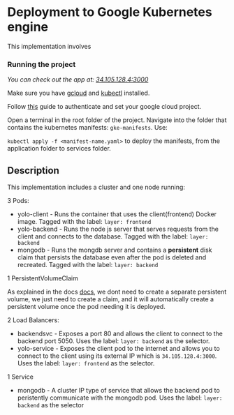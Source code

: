 # Deployment to Google Kubernetes engine

This implementation involves

### Running the project

*You can check out the app at: [34.105.128.4:3000](http://34.105.128.4:3000/)*

Make sure you have [gcloud](https://cloud.google.com/sdk/docs/install-sdk) and [kubectl](https://cloud.google.com/kubernetes-engine/docs/how-to/cluster-access-for-kubectl) installed.

Follow [this](https://cloud.google.com/kubernetes-engine/docs/how-to/cluster-access-for-kubectl) guide to authenticate and set your google cloud project.

Open a terminal in the root folder of the project. Navigate into the folder that contains the kubernetes manifests: `gke-manifests`. Use:

`kubectl apply -f <manifest-name.yaml>` to deploy the manifests, from the application folder to services folder.

## Description

This implementation includes a cluster and one node running: 

3 Pods:
  - yolo-client - Runs the container that uses the client(frontend) Docker image. Tagged with the label: `layer: frontend`
  - yolo-backend - Runs the node js server that serves requests from the client and connects to the database. Tagged with the label: `layer: backend`
  - mongodb - Runs the mongdb server and contains a **persistent** disk claim that persists the database even after the pod is deleted and recreated. Tagged with the label: `layer: backend`

1 PersistentVolumeClaim

  As explained in the docs [docs](https://cloud.google.com/kubernetes-engine/docs/concepts/persistent-volumes), we dont need to create a separate persistent volume, we just need to create a claim, and it will automatically create a persistent volume once the pod needing it is deployed.


2 Load Balancers:
  -  backendsvc - Exposes a port 80 and allows the client to connect to the backend port 5050. Uses the label: `layer: backend` as the selector.
  -  yolo-service - Exposes the client pod to the internet and allows you to connect to the client using its external IP which is `34.105.128.4:3000`. Uses the label: `layer: frontend` as the selector.

1 Service
  - mongodb - A cluster IP type of service that allows the backend pod to peristently communicate with the mongodb pod. Uses the label: `layer: backend` as the selector